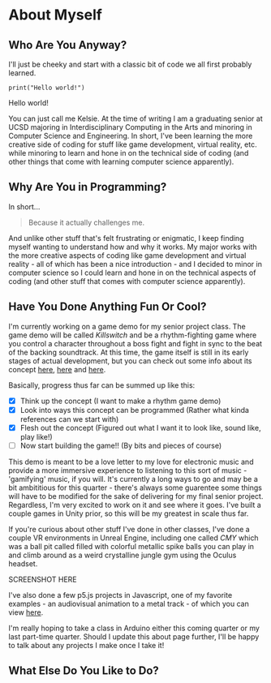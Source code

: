# About Myself
## Who Are You Anyway?

I'll just be cheeky and start with a classic bit of code we all first probably learned.

`print("Hello world!")`

Hello world!

You can just call me Kelsie. At the time of writing I am a graduating senior at UCSD majoring in Interdisciplinary Computing in the Arts and minoring in Computer Science and Engineering. In short, I've been learning the more creative side of coding for stuff like game development, virtual reality, etc. while minoring to learn and hone in on the technical side of coding (and other things that come with learning computer science apparently).

## Why Are You in Programming?

In short...
> Because it actually challenges me.

And unlike other stuff that's felt frustrating or enigmatic, I keep finding myself wanting to understand how and why it works. My major works with the more creative aspects of coding like game development and virtual reality - all of which has been a nice introduction - and I decided to minor in computer science so I could learn and hone in on the technical aspects of coding (and other stuff that comes with computer science apparently).

## Have You Done Anything Fun Or Cool?

I'm currently working on a game demo for my senior project class. The game demo will be called *Killswitch* and be a rhythm-fighting game where you control a character throughout a boss fight and fight in sync to the beat of the backing soundtrack. At this time, the game itself is still in its early stages of actual development, but you can check out some info about its concept [here](https://docs.google.com/document/d/14k8jhXwxxiHjgZUgF6Y7mPiSnR9g2SDsqMfttyQsd-s/edit?usp=sharing), [here](https://docs.google.com/presentation/d/1cUBGJgeRHwT7EjNuaZUIpleSGSjECWKnAgB0DXDKnxU/edit?usp=sharing) and [here](https://docs.google.com/presentation/d/1sHi5L9jnNL1yr6pu1nzAEI0zlmMl8yK5Y3B_1g-F9BY/edit?usp=sharing).

Basically, progress thus far can be summed up like this:
- [x] Think up the concept (I want to make a rhythm game demo)
- [x] Look into ways this concept can be programmed (Rather what kinda references can we start with)
- [x] Flesh out the concept (Figured out what I want it to look like, sound like, play like!)
- [ ] Now start building the game!! (By bits and pieces of course)

This demo is meant to be a love letter to my love for electronic music and provide a more immersive experience to listening to this sort of music - 'gamifying' music, if you will. It's currently a long ways to go and may be a bit ambititious for this quarter - there's always some guarentee some things will have to be modified for the sake of delivering for my final senior project. Regardless, I'm very excited to work on it and see where it goes. I've built a couple games in Unity prior, so this will be my greatest in scale thus far.

If you're curious about other stuff I've done in other classes, I've done a couple VR environments in Unreal Engine, including one called *CMY* which was a ball pit called filled with colorful metallic spike balls you can play in and climb around as a weird crystalline jungle gym using the Oculus headset.

SCREENSHOT HERE

I've also done a few p5.js projects in Javascript, one of my favorite examples - an audiovisual animation to a metal track - of which you can view [here](https://editor.p5js.org/kalloyd/sketches/o2Ipy5dX0).

I'm really hoping to take a class in Arduino either this coming quarter or my last part-time quarter. Should I update this about page further, I'll be happy to talk about any projects I make once I take it!

## What Else Do You Like to Do?



